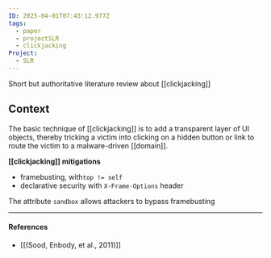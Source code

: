 ```yaml
---
ID: 2025-04-01T07:43:12.977Z
tags:
  - paper
  - projectSLR
  - clickjacking
Project:
  - SLR
---
```

Short but authoritative literature review about [[clickjacking]]

## Context

The basic technique of [[clickjacking]] is to add a transparent layer of UI objects, thereby tricking a victim into clicking on a hidden button or link to route the victim to a malware-driven [[domain]].

**[[clickjacking]] mitigations**
- framebusting, with`top != self`
- declarative security with `X-Frame-Options` header

The attribute `sandbox` allows attackers to bypass framebusting

---
#### References
- [[(Sood, Enbody, et al., 2011)]]

